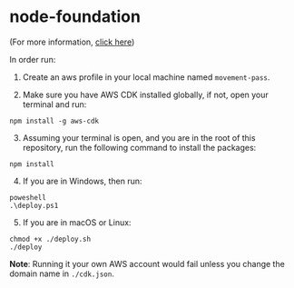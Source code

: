 # node-foundation

(For more information, [click here](https://movement-pass.github.io/foundation.html))

In order run:

1. Create an aws profile  in your local machine named `movement-pass`.

2. Make sure you have AWS CDK installed globally, if not, open your terminal and run:
```shell
npm install -g aws-cdk
```
3. Assuming your terminal is open, and you are in the root of this repository, run the following command to install the packages:
```shell
npm install
```
4. If you are in Windows, then run:
```
poweshell
.\deploy.ps1
```
5. If you are in macOS or Linux:
```
chmod +x ./deploy.sh
./deploy
```
**Note**: Running it your own AWS account would fail unless you change the domain name in `./cdk.json`.
